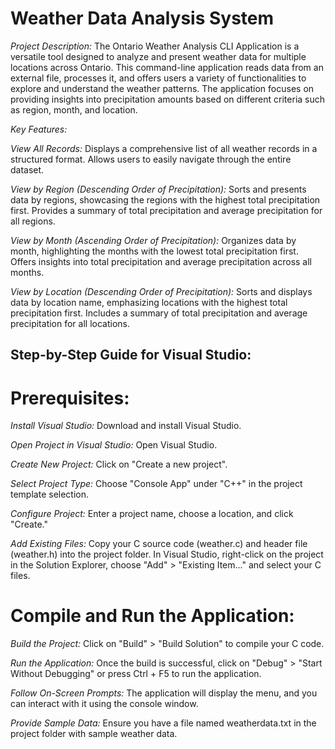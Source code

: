 # Weather Data Analysis System

*Project Description:*
The Ontario Weather Analysis CLI Application is a versatile tool designed to analyze and present weather data for multiple locations across Ontario. 
This command-line application reads data from an external file, processes it, and offers users a variety of functionalities to explore and understand the weather patterns. 
The application focuses on providing insights into precipitation amounts based on different criteria such as region, month, and location.

*Key Features:*

*View All Records:*
Displays a comprehensive list of all weather records in a structured format.
Allows users to easily navigate through the entire dataset.

*View by Region (Descending Order of Precipitation):*
Sorts and presents data by regions, showcasing the regions with the highest total precipitation first.
Provides a summary of total precipitation and average precipitation for all regions.

*View by Month (Ascending Order of Precipitation):*
Organizes data by month, highlighting the months with the lowest total precipitation first.
Offers insights into total precipitation and average precipitation across all months.

*View by Location (Descending Order of Precipitation):*
Sorts and displays data by location name, emphasizing locations with the highest total precipitation first.
Includes a summary of total precipitation and average precipitation for all locations.

## Step-by-Step Guide for Visual Studio:

# Prerequisites:

*Install Visual Studio:*
Download and install Visual Studio.

*Open Project in Visual Studio:*
Open Visual Studio.

*Create New Project:*
Click on "Create a new project".

*Select Project Type:*
Choose "Console App" under "C++" in the project template selection.

*Configure Project:*
Enter a project name, choose a location, and click "Create."

*Add Existing Files:*
Copy your C source code (weather.c) and header file (weather.h) into the project folder.
In Visual Studio, right-click on the project in the Solution Explorer, choose "Add" > "Existing Item..." and select your C files.

# Compile and Run the Application:

*Build the Project:*
Click on "Build" > "Build Solution" to compile your C code.

*Run the Application:*
Once the build is successful, click on "Debug" > "Start Without Debugging" or press Ctrl + F5 to run the application.

*Follow On-Screen Prompts:*
The application will display the menu, and you can interact with it using the console window.

*Provide Sample Data:*
Ensure you have a file named weatherdata.txt in the project folder with sample weather data.
